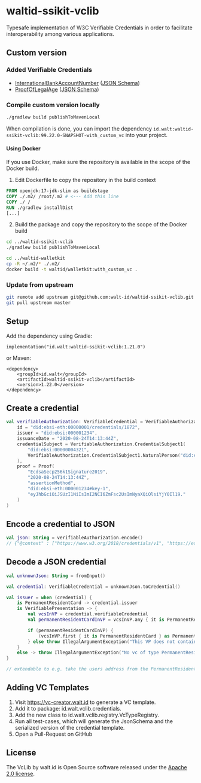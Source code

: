 # waltid-ssikit-vclib

Typesafe implementation of W3C Verifiable Credentials in order to facilitate interoperability among various applications.

## Custom version

### Added Verifiable Credentials

- [InternationalBankAccountNumber](./src/main/kotlin/id/walt/vclib/credentials/InternationalBankAccountNumber.kt) ([JSON Schema](./src/test/resources/schemas/InternationalBankAccountNumber.json))
- [ProofOfLegalAge](./src/main/kotlin/id/walt/vclib/credentials/ProofOfLegalAge.kt) ([JSON Schema](./src/test/resources/schemas/ProofOfLegalAge.json))

### Compile custom version locally

```sh
./gradlew build publishToMavenLocal
```

When compilation is done, you can import the dependency `id.walt:waltid-ssikit-vclib:99.22.0-SNAPSHOT-with_custom_vc` into your project.

#### Using Docker

If you use Docker, make sure the repository is available in the scope of the Docker build.

1. Edit Dockerfile to copy the repository in the build context

```Dockerfile
FROM openjdk:17-jdk-slim as buildstage
COPY ./.m2/ /root/.m2 # <--- Add this line
COPY ./ /
RUN ./gradlew installDist
[...]
```

2. Build the package and copy the repository to the scope of the Docker build

```sh
cd ../waltid-ssikit-vclib
./gradlew build publishToMavenLocal

cd ../waltid-walletkit
cp -R ~/.m2/* ./.m2/
docker build -t waltid/walletkit:with_custom_vc .
```

### Update from upstream

```sh
git remote add upstream git@github.com:walt-id/waltid-ssikit-vclib.git
git pull upstream master
```

## Setup

Add the dependency using Gradle:

    implementation("id.walt:waltid-ssikit-vclib:1.21.0")

or Maven:

    <dependency>
        <groupId>id.walt</groupId>
        <artifactId>waltid-ssikit-vclib</artifactId>
        <version>1.22.0</version>
    </dependency>

## Create a credential

```kotlin
val verifiableAuthorization: VerifiableCredential = VerifiableAuthorization(
    id = "did:ebsi-eth:00000001/credentials/1872",
    issuer = "did:ebsi:000001234",
    issuanceDate = "2020-08-24T14:13:44Z",
    credentialSubject = VerifiableAuthorization.CredentialSubject1(
        "did:ebsi:00000004321",
        VerifiableAuthorization.CredentialSubject1.NaturalPerson("did:example:00001111")
    ),
    proof = Proof(
        "EcdsaSecp256k1Signature2019",
        "2020-08-24T14:13:44Z",
        "assertionMethod",
        "did:ebsi-eth:000001234#key-1",
        "eyJhbGciOiJSUzI1NiIsImI2NCI6ZmFsc2UsImNyaXQiOlsiYjY0Il19."
    )
)
```

## Encode a credential to JSON

```kotlin
val json: String = verifiableAuthorization.encode()
// {"@context" : ["https://www.w3.org/2018/credentials/v1", "https://ess ...
```

## Decode a JSON credential

```kotlin
val unknownJson: String = fromInput()

val credential: VerifiableCredential = unknownJson.toCredential()

val issuer = when (credential) {
    is PermanentResidentCard -> credential.issuer
    is VerifiablePresentation -> {
        val vcsInVP = credential.verifiableCredential
        val permanentResidentCardInVP = vcsInVP.any { it is PermanentResidentCard }

        if (permanentResidentCardInVP) {
            (vcsInVP.first { it is PermanentResidentCard } as PermanentResidentCard).issuer
        } else throw IllegalArgumentException("This VP does not contain a PermanentResidentCard")
    }
    else -> throw IllegalArgumentException("No vc of type PermanentResidentCard was found!")
}

// extendable to e.g. take the users address from the PermanentResidentCard, or an Europass (if supplied), or a VerifiableUtilityBill etc...
```

## Adding VC Templates

1. Visit https://vc-creator.walt.id to generate a VC template.
2. Add it to package: id.walt.vclib.credentials.
3. Add the new class to id.walt.vclib.registry.VcTypeRegistry.
4. Run all test-cases, which will generate the JsonSchema and the serialized version of the credential template.
5. Open a Pull-Request on GitHub

## License

The VcLib by walt.id is Open Source software released under the [Apache 2.0 license](https://www.apache.org/licenses/LICENSE-2.0.html).
